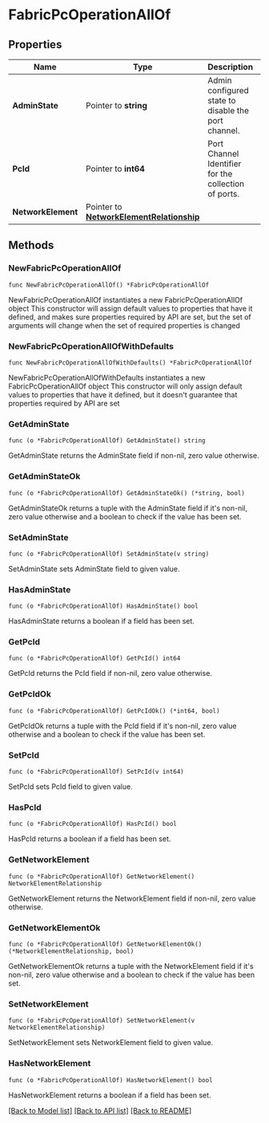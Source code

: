 # FabricPcOperationAllOf

## Properties

Name | Type | Description | Notes
------------ | ------------- | ------------- | -------------
**AdminState** | Pointer to **string** | Admin configured state to disable the port channel. | [optional] [default to "Enabled"]
**PcId** | Pointer to **int64** | Port Channel Identifier for the collection of ports. | [optional] 
**NetworkElement** | Pointer to [**NetworkElementRelationship**](network.Element.Relationship.md) |  | [optional] 

## Methods

### NewFabricPcOperationAllOf

`func NewFabricPcOperationAllOf() *FabricPcOperationAllOf`

NewFabricPcOperationAllOf instantiates a new FabricPcOperationAllOf object
This constructor will assign default values to properties that have it defined,
and makes sure properties required by API are set, but the set of arguments
will change when the set of required properties is changed

### NewFabricPcOperationAllOfWithDefaults

`func NewFabricPcOperationAllOfWithDefaults() *FabricPcOperationAllOf`

NewFabricPcOperationAllOfWithDefaults instantiates a new FabricPcOperationAllOf object
This constructor will only assign default values to properties that have it defined,
but it doesn't guarantee that properties required by API are set

### GetAdminState

`func (o *FabricPcOperationAllOf) GetAdminState() string`

GetAdminState returns the AdminState field if non-nil, zero value otherwise.

### GetAdminStateOk

`func (o *FabricPcOperationAllOf) GetAdminStateOk() (*string, bool)`

GetAdminStateOk returns a tuple with the AdminState field if it's non-nil, zero value otherwise
and a boolean to check if the value has been set.

### SetAdminState

`func (o *FabricPcOperationAllOf) SetAdminState(v string)`

SetAdminState sets AdminState field to given value.

### HasAdminState

`func (o *FabricPcOperationAllOf) HasAdminState() bool`

HasAdminState returns a boolean if a field has been set.

### GetPcId

`func (o *FabricPcOperationAllOf) GetPcId() int64`

GetPcId returns the PcId field if non-nil, zero value otherwise.

### GetPcIdOk

`func (o *FabricPcOperationAllOf) GetPcIdOk() (*int64, bool)`

GetPcIdOk returns a tuple with the PcId field if it's non-nil, zero value otherwise
and a boolean to check if the value has been set.

### SetPcId

`func (o *FabricPcOperationAllOf) SetPcId(v int64)`

SetPcId sets PcId field to given value.

### HasPcId

`func (o *FabricPcOperationAllOf) HasPcId() bool`

HasPcId returns a boolean if a field has been set.

### GetNetworkElement

`func (o *FabricPcOperationAllOf) GetNetworkElement() NetworkElementRelationship`

GetNetworkElement returns the NetworkElement field if non-nil, zero value otherwise.

### GetNetworkElementOk

`func (o *FabricPcOperationAllOf) GetNetworkElementOk() (*NetworkElementRelationship, bool)`

GetNetworkElementOk returns a tuple with the NetworkElement field if it's non-nil, zero value otherwise
and a boolean to check if the value has been set.

### SetNetworkElement

`func (o *FabricPcOperationAllOf) SetNetworkElement(v NetworkElementRelationship)`

SetNetworkElement sets NetworkElement field to given value.

### HasNetworkElement

`func (o *FabricPcOperationAllOf) HasNetworkElement() bool`

HasNetworkElement returns a boolean if a field has been set.


[[Back to Model list]](../README.md#documentation-for-models) [[Back to API list]](../README.md#documentation-for-api-endpoints) [[Back to README]](../README.md)



